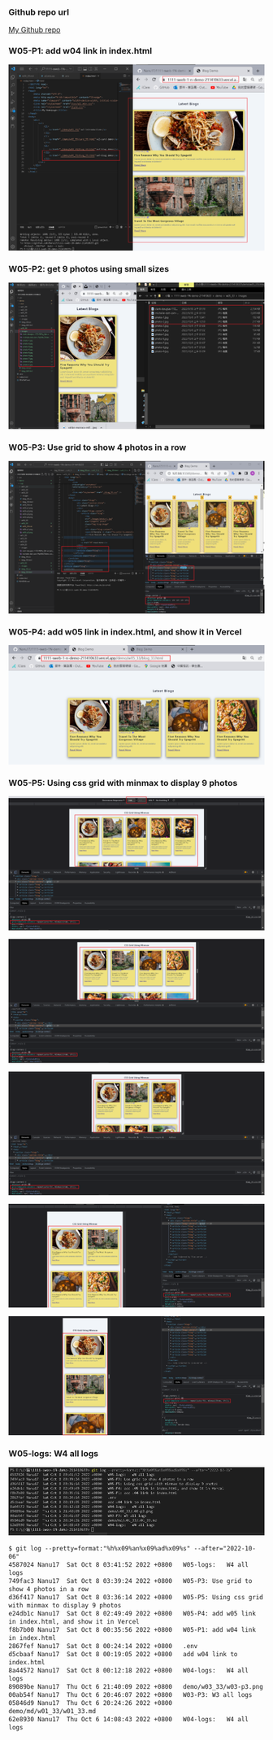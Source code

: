 ### Github repo url

[My Github repo](https://github.com/Nanu17/1111-sweb-1N-demo-211410633)

### W05-P1: add w04 link in index.html

![](w05-p1.png)

### W05-P2: get 9 photos using small sizes

![](w05-p2.png)

### W05-P3: Use grid to show 4 photos in a row

![](w05-p3.png)

### W05-P4: add w05 link in index.html, and show it in Vercel

![](w05-p4.png)

### W05-P5: Using css grid with minmax to display 9 photos

![](w05-p5-1.png)

![](w05-p5-2.png)

![](w05-p5-3.png)

![](w05-p5-4.png)

![](w05-p5-5.png)
### W05-logs:   W4 all logs

![](w05-logs.png)

```
$ git log --pretty=format:"%h%x09%an%x09%ad%x09%s" --after="2022-10-06"
4587024 Nanu17  Sat Oct 8 03:41:52 2022 +0800   W05-logs:   W4 all logs
749fac3 Nanu17  Sat Oct 8 03:39:24 2022 +0800   W05-P3: Use grid to show 4 photos in a row
d36f417 Nanu17  Sat Oct 8 03:36:14 2022 +0800   W05-P5: Using css grid with minmax to display 9 photos
e24db1c Nanu17  Sat Oct 8 02:49:49 2022 +0800   W05-P4: add w05 link in index.html, and show it in Vercel
f8b7b00 Nanu17  Sat Oct 8 00:35:56 2022 +0800   W05-P1: add w04 link in index.html
2867fef Nanu17  Sat Oct 8 00:24:14 2022 +0800   .env
d5cbaaf Nanu17  Sat Oct 8 00:19:05 2022 +0800   add w04 link to index.html
8a44572 Nanu17  Sat Oct 8 00:12:18 2022 +0800   W04-logs:   W4 all logs
89089be Nanu17  Thu Oct 6 21:40:09 2022 +0800   demo/w03_33/w03-p3.png
00ab54f Nanu17  Thu Oct 6 20:46:07 2022 +0800   W03-P3: W3 all logs
05846d9 Nanu17  Thu Oct 6 20:24:26 2022 +0800   demo/md/w01_33/w01_33.md
62e8930 Nanu17  Thu Oct 6 14:08:43 2022 +0800   W04-logs:   W4 all logs

```